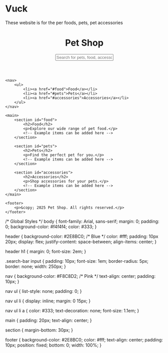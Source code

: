 # Vuck
These website is for the per foods, pets, pet accessories
<!DOCTYPE html>
<html lang="en">
<head>
    <meta charset="UTF-8">
    <meta name="viewport" content="width=device-width, initial-scale=1.0">
    <title>Pet Store</title>
    <link rel="stylesheet" href="styles.css">
</head>
<body>
    <header>
        <div class="logo">
            <h1>Pet Shop</h1>
        </div>
        <div class="search-bar">
            <input type="text" placeholder="Search for pets, food, accessories..." id="search">
        </div>
    </header>

    <nav>
        <ul>
            <li><a href="#food">Food</a></li>
            <li><a href="#pets">Pets</a></li>
            <li><a href="#accessories">Accessories</a></li>
        </ul>
    </nav>

    <main>
        <section id="food">
            <h2>Food</h2>
            <p>Explore our wide range of pet food.</p>
            <!-- Example items can be added here -->
        </section>

        <section id="pets">
            <h2>Pets</h2>
            <p>Find the perfect pet for you.</p>
            <!-- Example items can be added here -->
        </section>

        <section id="accessories">
            <h2>Accessories</h2>
            <p>Shop accessories for your pets.</p>
            <!-- Example items can be added here -->
        </section>
    </main>

    <footer>
        <p>&copy; 2025 Pet Shop. All rights reserved.</p>
    </footer>
</body>
</html>/* Global Styles */
body {
    font-family: Arial, sans-serif;
    margin: 0;
    padding: 0;
    background-color: #f4f4f4;
    color: #333;
}

header {
    background-color: #2E8BC0; /* Blue */
    color: #fff;
    padding: 10px 20px;
    display: flex;
    justify-content: space-between;
    align-items: center;
}

header h1 {
    margin: 0;
    font-size: 2em;
}

.search-bar input {
    padding: 10px;
    font-size: 1em;
    border-radius: 5px;
    border: none;
    width: 250px;
}

nav {
    background-color: #F8C8D2; /* Pink */
    text-align: center;
    padding: 10px;
}

nav ul {
    list-style: none;
    padding: 0;
}

nav ul li {
    display: inline;
    margin: 0 15px;
}

nav ul li a {
    color: #333;
    text-decoration: none;
    font-size: 1.1em;
}

main {
    padding: 20px;
    text-align: center;
}

section {
    margin-bottom: 30px;
}

footer {
    background-color: #2E8BC0;
    color: #fff;
    text-align: center;
    padding: 10px;
    position: fixed;
    bottom: 0;
    width: 100%;
}
